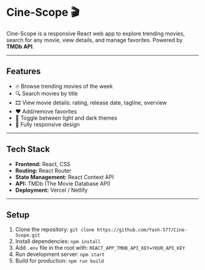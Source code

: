 # Cine-Scope 🎬

Cine-Scope is a responsive React web app to explore trending movies, search for any movie, view details, and manage favorites. Powered by **TMDb API**.

---

## Features

- 🔥 Browse trending movies of the week  
- 🔍 Search movies by title  
- 🎞️ View movie details: rating, release date, tagline, overview  
- ❤️ Add/remove favorites  
- 🌙 Toggle between light and dark themes  
- 📱 Fully responsive design  

---

## Tech Stack

- **Frontend:** React, CSS  
- **Routing:** React Router  
- **State Management:** React Context API  
- **API:** TMDb (The Movie Database API)  
- **Deployment:** Vercel / Netlify  

---

## Setup

1. Clone the repository: `git clone https://github.com/Yash-577/Cine-Scope.git`  
2. Install dependencies: `npm install`  
3. Add `.env` file in the root with: `REACT_APP_TMDB_API_KEY=YOUR_API_KEY`  
4. Run development server: `npm start`  
5. Build for production: `npm run build`  

